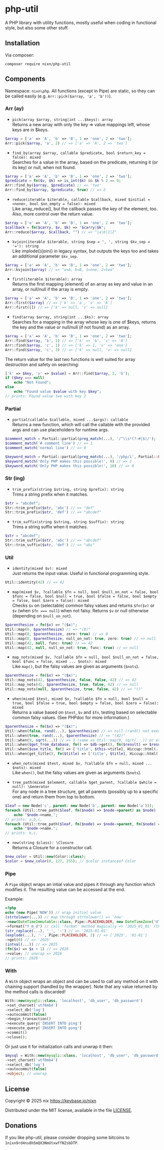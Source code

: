 # php-util
A PHP library with utility functions, mostly useful when coding in functional style, but also some other stuff.

## Installation
Via composer:
```
composer require nixn/php-util
```

## Components

Namespace: `nixn\php`. All functions (except in Pipe) are static, so they can be called easily
(e.g. `Arr::pick($array, 'a', 'b'))`).

### Arr (ay)

* `pick(array $array, string|int ...$keys): array`<br>
  Returns a new array with only the key => value mappings left, whose keys are in $keys.
```php
$array = ['a' => 'A', 'b' => 'B', 1 => 'one', 2 => 'two'];
Arr::pick($array, 'a', 2) // => ['a' => 'A', 2 => 'two']
```

* `find_by(array $array, callable $predicate, bool $return_key = false): mixed`<br>
  Searches for a value in the array, based on the predicate, returning it (or its key) or null, when not found.
```php
$array = ['a' => 'A', 'b' => 'B', 1 => 'one', 2 => 'two'];
$predicate = fn($v, $k) => is_int($k) && $k % 2 == 0;
Arr::find_by($array, $predicate) // => 'two'
Arr::find_by($array, $predicate, true) // => 2
```

* `reduce(iterable $iterable, callable $callback, mixed $initial = <none>, bool $on_empty = false): mixed`<br>
  Like array_reduce(), but the callback passes the key of the element, too. Also, more control over the return value.
```php
$array = ['a' => 'A', 'b' => 'B', 1 => 'one', 2 => 'two'];
$callback = fn($carry, $v, $k) => "$carry|$k";
Arr::reduce($array, $callback, "") // => "|a|b|1|2"
```

* `kvjoin(iterable $iterable, string $sep = ', ', string $kv_sep = '='): string`<br>
  Like implode()/join() in legacy syntax, but outputs the keys too and takes an additional parameter `$kv_sep`.
```php
$array = ['a' => 'A', 'b' => 'B', 1 => 'one', 2 => 'two'];
Arr::kvjoin($array) // => "a=A, b=B, 1=one, 2=two"
```

* `first(iterable $iterable): array`<br>
  Returns the first mapping (element) of an array as key and value in an array, or null/null if the array is empty.
```php
$array = ['a' => 'A', 'b' => 'B', 1 => 'one', 2 => 'two'];
Arr::first($array) // => ['k' => 'a', 'v' => 'A']
Arr::first([]) // => ['k' => null, 'v' => null]
```

* `find(array $array, string|int ...$ks): array`<br>
  Searches for a mapping in the array whose key is one of $keys, returns the key and the value or null/null (if not found) as an array.
```php
$array = ['a' => 'A', 'b' => 'B', 1 => 'one', 2 => 'two'];
Arr::find($array, 'b', 1) // => ['k' => 'b', 'v' => 'B']
Arr::find($array, 'c', 1) // => ['k' => 1, 'v' => 'one']
Arr::find($array, 'c', 3) // => ['k' => null, 'v' => null]
```

The return value for the last two functions is well suited for array destruction and safety on searching:
```php
['k' => $key, 'v' => $value] = Arr::find($array, 2, 'b');
if ($key === null)
    echo "Not Found";
else
    echo "Found value $value with key $key";
// prints: Found value two with key 2
```

### Partial

* `partial(callable $callable, mixed ...$args): callable`<br>
  Returns a new function, which will call the callable with the provided args and can use placeholders for runtime args.
```php
$comment_match = Partial::partial(preg_match(...), '/^\\s*(?:#|$)/');
$comment_match('# comment line') // => 1
$comment_match('normal line') // => 0

$keyword_match = Partial::partial(preg_match(...), '/php/i', Partial::PLACEHOLDER, null, 0, Partial::PLACEHOLDER);
$keyword_match('Only PHP makes this possible!', 0) // => 1
$keyword_match('Only PHP makes this possible!', 10) // => 0
```

### Str (ing)

* `trim_prefix(string $string, string $prefix): string`<br>
  Trims a string prefix when it matches.
```php
$str = "abcdef";
Str::trim_prefix($str, 'abc') // => "def"
Str::trim_prefix($str, 'def') // => "abcdef"
```

* `trim_suffix(string $string, string $suffix): string`<br>
  Trims a string suffix when it matches.
```php
$str = "abcdef";
Str::trim_suffix($str, 'abc') // => "abcdef"
Str::trim_suffix($str, 'def') // => "abc"
```

### Util

* `identity(mixed $v): mixed`<br>
  Just returns the input value. Useful in functional programming style.
```php
Util::identity(42) // => 42
```

* `map(mixed $v, ?callable $fn = null, bool $null_on_not = false, bool $func = false, bool $null = true, bool $false = false, bool $empty = false, bool $zero = false): mixed`<br>
  Checks `$v` on (selectable) common falsy values and returns `$fn($v)` or `$v` (when `$fn === null`) when not falsy. Returns `$v` or null otherwise (depending on `$null_on_not`).
```php
$parenthesize = fn($x) => "($x)";
Util::map(0, $parenthesize) // => "(0)"
Util::map(0, $parenthesize, zero: true) // => 0
Util::map(0, $parenthesize, null_on_not: true, zero: true) // => null
Util::map(42, null, func: true) // => 42
Util::map(42, null, null_on_not: true, func: true) // => null
```

* `map_nots(mixed $v, ?callable $fn = null, bool $null_on_not = false, bool $func = false, mixed ... $nots): mixed`<br>
  Like `map()`, but the falsy values are given as arguments (`$nots`).
```php
$parenthesize = fn($x) => "($x)";
Util::map_nots(42, $parenthesize, false, false, 42) // => 42
Util::map_nots(42, $parenthesize, true, false, 42) // => null
Util::map_nots(null, $parenthesize, true, false, 42) // => "()"
```

* `when(mixed $test, mixed $v, ?callable $fn = null, bool $null = true, bool $false = true, bool $empty = false, bool $zero = false): mixed`<br>
  Returns a value based on `$test`, `$v` and `$fn`, testing based on selectable common falsy values. (See PHPdoc for more information.)
```php
$parenthesize = fn($x) => "($x)";
Util::when(false, rand(...), $parenthesize) // => null (rand() not executed)
Util::when(true, rand(...), $parenthesize) // => "(42)"
Util::when(9, sqrt(...)) // => 3 (same as Util::map(9, sqrt(...)) or even just sqrt(9))
Util::when($get_from_database, fn() => $db->get(), fn($result) => $result->deep_value()) // the natural use case of this
Util::when($use_title, fn() => ['title', $this->title], Hiccup::html(...)) // the natural use case for this
Util::when(get_title(), fn($title) => ['title', $title], Hiccup::html(...), empty: true)
```

* `when_nots(mixed $test, mixed $v, ?callable $fn = null, mixed ... $nots): mixed`<br>
  Like `when()`, but the falsy values are given as arguments (`$nots`).

* `tree_path(mixed $element, callable $get_parent, ?callable $while = null): \Generator`<br>
  For any node in a tree structure, get all parents (possibly up to a specific one) and return them from top to bottom.
```php
$leaf = new Node('c', parent: new Node('b', parent: new Node('a')));
foreach (Util::tree_path($leaf, fn($node) => $node->parent) as $node)
    echo "$node->name,";
// prints: a,b,c,
foreach (Util::tree_path($leaf, fn($node) => $node->parent, fn($node) => $node->name !== 'a') as $node)
    echo "$node->name,";
// prints: b,c,
```

* `new(string $class): \Closure`<br>
  Returns a Closure for a constructor call.
```php
$new_color = Util::new(Color::class);
$color = $new_color(0, 127, 255); // $color instanceof Color
```

### Pipe

A `Pipe` object wraps an intial value and pipes it through any function which modifies it.
The resulting value can be accessed at the end.

Example:
```php
<?php
echo (new Pipe('NOW')) // wrap initial value
(strtolower(...)) // map through strtolower() => 'now'
->new(DateTimeImmutable::class, Pipe::PLACEHOLDER, new DateTimeZone('UTC')) // create class
->format("Y_m_d") // call 'format' method magically => '2025_01_01' (that was 'now' not long ago...)
(str_replace(...), '_', '-') // => '2025-01-01'
(explode(...), '-', Pipe::PLACEHOLDER, 2) // => ['2025', '01-01']
->get(0) // => '2025'
(intval(...)) // => 2025
(fn($x) => $x + 1) // => 2026
->value; // unwrap => 2026
// prints: 2026
```

### With

A `With` object wraps an object and can be used to call any method on it with chaining support (handled by the wrapper).
Note that any value returned by the method calls is discarded!

```php
With::new(mysqli::class, 'localhost', 'db_user', 'db_password')
->set_charset('utf8mb4')
->select_db('log')
->autocommit(false)
->begin_transaction()
->execute_query('INSERT INTO ping')
->execute_query('INSERT INTO pong')
->commit()
->close();
```

Or just use it for initialization calls and unwrap it then:
```php
$mysql = With::new(mysqli::class, 'localhost', 'db_user', 'db_password')
->set_charset('utf8mb4')
->select_db('log')
->autocommit(false)
->object; // unwrap
```

## License
Copyright © 2025 nix <https://keybase.io/nixn>

Distributed under the MIT license, available in the file [LICENSE](LICENSE).

## Donations
If you like php-util, please consider dropping some bitcoins to `1nixn9rd4ns8h5mQX3NmUtxwffNZsbDTP`.
